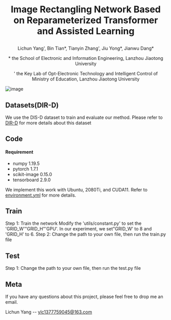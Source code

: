 # <p align="center">Image Rectangling Network Based on Reparameterized Transformer and Assisted Learning</p>
<p align="center">Lichun Yang', Bin Tian*, Tianyin Zhang', Jiu Yong*, Jianwu Dang*</p>
<p align="center">* the School of Electronic and Information Engineering, Lanzhou Jiaotong University</p>
<p align="center">' the Key Lab of Opt-Electronic Technology and Intelligent Control of Ministry of Education, Lanzhou Jiaotong University</p>

![image](./main/1.png)

## Datasets(DIR-D)
We use the DIS-D dataset to train and evaluate our method. Please refer to [DIR-D](https://github.com/nie-lang/DeepRectangling) for more details about this dataset


## Code
#### Requirement
* numpy 1.19.5
* pytorch 1.7.1
* scikit-image 0.15.0
* tensorboard 2.9.0

We implement this work with Ubuntu, 2080Ti, and CUDA11. Refer to [environment.yml]() for more details.
## Train
Step 1: Train the network
Modify the 'utils/constant.py' to set the 'GRID_W'"GRID_H"'GPU'. In our experiment, we set"GRID_W' to 8 and 'GRID_H' to 6.
Step 2: Change the path to your own file, then run the train.py file

## Test
Step 1: Change the path to your own file, then run the test.py file

## Meta
If you have any questions about this project, please feel free to drop me an email.

Lichun Yang -- ylc1377759045@163.com

